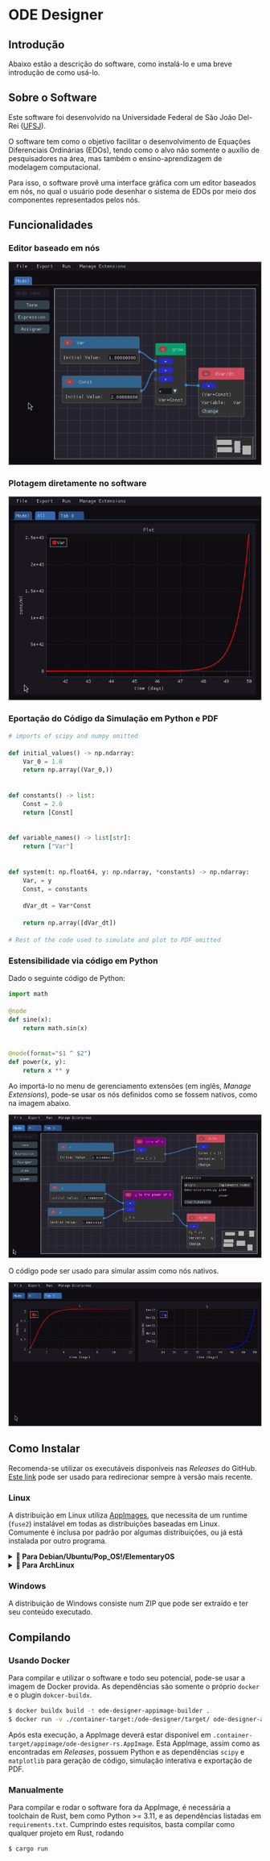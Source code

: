 # ODE Designer

## Introdução

Abaixo estão a descrição do software, como instalá-lo e uma breve introdução de como usá-lo.

## Sobre o Software

Este software foi desenvolvido na Universidade Federal de São João Del-Rei ([UFSJ](https://ufsj.edu.br)).

O software tem como o objetivo facilitar o desenvolvimento de Equações Diferenciais Ordinárias (EDOs), tendo como o alvo não somente o auxílio de pesquisadores na área, mas também o ensino-aprendizagem de modelagem computacional.

Para isso, o software provê uma interface gráfica com um editor baseados em nós, no qual o usuário pode desenhar o sistema de EDOs por meio dos componentes representados pelos nós.

## Funcionalidades

### Editor baseado em nós

![Imagem do editor de nós no software, contendo os nós 'Var', 'Const', 'grow' e 'dVar/dt', que constroem a EDO dVar/dt = Var*Const](readme/demo-nodes.png)

### Plotagem diretamente no software

![Plotagem da EDO dVar/dt = Var*Const nos tempos 41 até 50, para os valores iniciais Var = 1 e Const = 2](readme/demo-simulation.png)

### Eportação do Código da Simulação em Python e PDF

```py
# imports of scipy and numpy omitted

def initial_values() -> np.ndarray:
    Var_0 = 1.0
    return np.array((Var_0,))


def constants() -> list:
    Const = 2.0
    return [Const]


def variable_names() -> list[str]:
    return ["Var"]


def system(t: np.float64, y: np.ndarray, *constants) -> np.ndarray:
    Var, = y
    Const, = constants
    
    dVar_dt = Var*Const 

    return np.array([dVar_dt])

# Rest of the code used to simulate and plot to PDF omitted
```

### Estensibilidade via código em Python

Dado o seguinte código de Python:

```py
import math

@node
def sine(x):
    return math.sin(x)


@node(format="$1 ^ $2")
def power(x, y):
    return x ** y
```

Ao importá-lo no menu de gerenciamento extensões (em inglês, *Manage Extensions*), pode-se usar os nós definidos como se fossem nativos, como na imagem abaixo.

![O editor de nós incluindo os nós customizados de seno e potência](readme/demo-with-extensions-nodes.png)

O código pode ser usado para simular assim como nós nativos.

![Plotagem das EDOs utilizando nós customizados](readme/demo-with-extensions-simulation.png)

## Como Instalar

Recomenda-se utilizar os executáveis disponíveis nas *Releases* do GitHub. [Este link](https://github.com/Syndelis/ode-designer-rs/releases/latest) pode ser usado para redirecionar sempre à versão mais recente.

### Linux

A distribuição em Linux utiliza [AppImages](https://appimage.org/), que necessita de um runtime (`fuse2`) instalável em todas as distribuições baseadas em Linux. Comumente é inclusa por padrão por algumas distribuições, ou já está instalada por outro programa.

<details>
<summary><b>🐧 Para Debian/Ubuntu/Pop_OS!/ElementaryOS</b></summary>

```sh
$ sudo apt install libfuse2
```

</details>

<details>
<summary><b>🐧 Para ArchLinux</b></summary>

```sh
$ sudo pacman -S fuse2
```

</details>

### Windows

A distribuição de Windows consiste num ZIP que pode ser extraído e ter seu conteúdo executado.

## Compilando

### Usando Docker

Para compilar e utilizar o software e todo seu potencial, pode-se usar a imagem de Docker provida. As dependências são somente o próprio `docker` e o plugin `dokcer-buildx`.

```sh
$ docker buildx build -t ode-designer-appimage-builder .
$ docker run -v ./container-target:/ode-designer/target/ ode-designer-appimage-builder
```

Após esta execução, a AppImage deverá estar disponível em `.container-target/appimage/ode-designer-rs.AppImage`. Esta AppImage, assim como as encontradas em *Releases*, possuem Python e as dependências `scipy` e `matplotlib` para geração de código, simulação interativa e exportação de PDF.

### Manualmente

Para compilar e rodar o software fora da AppImage, é necessária a toolchain de Rust, bem como Python >= 3.11, e as dependências listadas em `requirements.txt`. Cumprindo estes requisitos, basta compilar como qualquer projeto em Rust, rodando

```sh
$ cargo run
```
